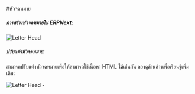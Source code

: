 <!-- add-breadcrumbs -->
#หัวจดหมาย

##### การสร้างหัวจดหมายใน ERPNext:

<img class="screenshot" alt="Letter Head" src="{{docs_base_url}}/assets/img/setup/managing-letterhead-te.png">

##### ปรับแต่งหัวจดหมาย: 

สามารถปรับแต่งหัวจดหมายเพื่อให้สามารถใช้เนื้อหา HTML ได้เช่นกัน ลองดูด้านล่างเพื่อเรียนรู้เพิ่มเติม:

<img class="screenshot" alt="Letter Head - " src="{{docs_base_url}}/assets/img/setup/managing-letterhead-1.gif">

